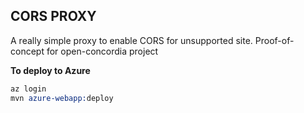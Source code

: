 CORS PROXY
---

A really simple proxy to enable CORS for unsupported site. Proof-of-concept for open-concordia project

**To deploy to Azure**

```s
az login
mvn azure-webapp:deploy
```